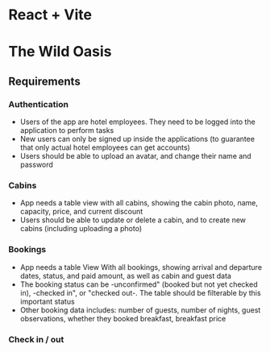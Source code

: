 # React + Vite

# The Wild Oasis

## Requirements

### Authentication

- Users of the app are hotel employees. They need to be logged into the application to perform tasks
- New users can only be signed up inside the applications (to guarantee that only actual hotel employees can get accounts)
- Users should be able to upload an avatar, and change their name and password

### Cabins

- App needs a table view with all cabins, showing the cabin photo, name, capacity, price, and current discount
- Users should be able to update or delete a cabin, and to create new cabins (including uploading a photo)

### Bookings

- App needs a table View With all bookings, showing arrival and departure dates, status, and paid amount, as well as cabin and guest data
- The booking status can be -unconfirmed" (booked but not yet checked in), -checked in", or "checked out-. The table should be filterable by this important status
- Other booking data includes: number of guests, number of nights, guest observations, whether they booked breakfast, breakfast price

### Check in / out

- Users should be able to delete, check in, or check out a booking as the guest arrives (no editing necessary for now)
- Bookings may not have been paid yet on guest arrival. Therefore, on check in, users need to accept payment (outside the app). and then confirm that payment has been received (inside the app)
- On check in, the guest should have the ability to add breakfast for the entire stay, if they hadn't already

### Guests

- Guest data should contain: full name, email, national It), nationality, and a country flag for easy identification

### Dashboard

- The initial app screen should be a dashboard, to display important information for the last 7, 30, or 90 days:

  - A list of guests checking in and out on the current day. Users should be able to perform these tasks from here
  - Statistics on recent bookings, sales, check ins, and occupancy rate
  - A chart showing all daily hotel sales, showing both -total" sales and "extras" sales (only breakfast at the moment)
  - A chart showing statistics on stay durations, as this is an important metric for the hotel

### Settings

- Users should be able to define a few application-wide settings: breakfast price, min and max nights/booking, max guests/booking
- App needs dark mode
